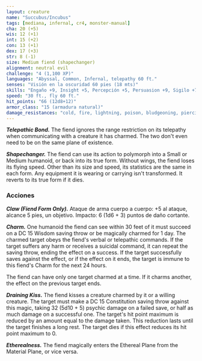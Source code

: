 ```yaml
---
layout: creature
name: "Succubus/Incubus"
tags: [mediana, infernal, cr4, monster-manual]
cha: 20 (+5)
wis: 12 (+1)
int: 15 (+2)
con: 13 (+1)
dex: 17 (+3)
str: 8 (-1)
size: Medium fiend (shapechanger)
alignment: neutral evil
challenge: "4 (1,100 XP)"
languages: "Abyssal, Common, Infernal, telepathy 60 ft."
senses: "Visión en la oscuridad 60 pies (18 mts)"
skills: "Engaño +9, Insight +5, Percepción +5, Persuasion +9, Sigilo +7"
speed: "30 ft., fly 60 ft."
hit_points: "66 (12d8+12)"
armor_class: "15 (armadura natural)"
damage_resistances: "cold, fire, lightning, poison, bludgeoning, piercing, and slashing from nonmagical weapons"
---
```


***Telepathic Bond.*** The fiend ignores the range restriction on its telepathy when communicating with a creature it has charmed. The two don't even need to be on the same plane of existence.

***Shapechanger.*** The fiend can use its action to polymorph into a Small or Medium humanoid, or back into its true form. Without wings, the fiend loses its flying speed. Other than its size and speed, its statistics are the same in each form. Any equipment it is wearing or carrying isn't transformed. It reverts to its true form if it dies.

### Acciones

***Claw (Fiend Form Only).*** Ataque de arma cuerpo a cuerpo: +5 al ataque, alcance 5 pies, un objetivo. Impacto: 6 (1d6 + 3) puntos de daño cortante.

***Charm.*** One humanoid the fiend can see within 30 feet of it must succeed on a DC 15 Wisdom saving throw or be magically charmed for 1 day. The charmed target obeys the fiend's verbal or telepathic commands. If the target suffers any harm or receives a suicidal command, it can repeat the saving throw, ending the effect on a success. If the target successfully saves against the effect, or if the effect on it ends, the target is immune to this fiend's Charm for the next 24 hours.

The fiend can have only one target charmed at a time. If it charms another, the effect on the previous target ends.

***Draining Kiss.*** The fiend kisses a creature charmed by it or a willing creature. The target must make a DC 15 Constitution saving throw against this magic, taking 32 (5d10 + 5) psychic damage on a failed save, or half as much damage on a successful one. The target's hit point maximum is reduced by an amount equal to the damage taken. This reduction lasts until the target finishes a long rest. The target dies if this effect reduces its hit point maximum to 0.

***Etherealness.*** The fiend magically enters the Ethereal Plane from the Material Plane, or vice versa.